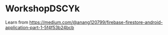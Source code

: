 # WorkshopDSCYk
Learn from https://medium.com/@anang120799/firebase-firestore-android-application-part-1-5f4f53b24bcb
